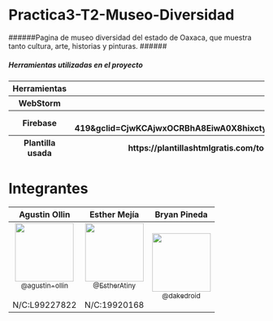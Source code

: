 # Practica3-T2-Museo-Diversidad
######Pagina de museo diversidad del estado de Oaxaca, que muestra tanto cultura, arte, historias y pinturas. ######


<html>

<h5>Herramientas utilizadas en el proyecto</h5>
<body>
<table>
        <thead>
            <tr>
                <th>Herramientas</th>
                <th> Link </th>
            </tr>
            <tr>
                <th> WebStorm</th>
                <th> https://www.jetbrains.com/es-es/webstorm/ </th>
            </tr>
            <tr>
                <th>Firebase</th>
                <th>https://firebase.google.com/?hl=es-419&gclid=CjwKCAjwxOCRBhA8EiwA0X8hixctyLSmXowCIby1GzzqakJODtGitqAdFO7Nvc441sc9nHCTbRYR1BoClWsQAvD_BwE&gclsrc=aw.ds </th>
            </tr>
            <tr>
                <th>Plantilla usada</th>
                <th>https://plantillashtmlgratis.com/todas-las-plantillas/plantilla/plantillas-html-css-para-descargar-gratuita-cosmix/</th>
            </tr>
        </thead>
</table>
<h1>Integrantes</h1>
    <table>
        <thead>
            <tr>
                <th> Agustin Ollin</th>
                <th> Esther Mejía </th>
                <th> Bryan Pineda </th>
            </tr>
        </thead>
        <tbody>
            <tr>
                <td align="center"><a href="https://github.com/agustin-ollin"><img src=https://avatars.githubusercontent.com/u/85704884?v=4" width="115" style="max-width: 100%;"><br><sub>@agustin-ollin</sub></a> <br> </br> <h>N/C:L99227822</h> </td>
                <td align="center"><a href="https://github.com/EstherAtiny"><img src="https://avatars.githubusercontent.com/u/98972201?v=4" width="115" style="max-width: 100%;"><br><sub>@EstherAtiny</sub></a><br></br><h>N/C:19920168</h> </td>
                <td align="center"><a href="https://github.com/Bryanluis20><br><sub>@Bryanluis20</sub></a><br></br><h>N/C:19920162</h> </td>
            </tr>
        </tbody>
    </table>

<h2>Instructor</h2>
    <table>
        <thead>
                <tr>
                    <th> <p> Kevin David Molina Gómez </p> </th>
                </tr>
        </thead>
        <tbody>
            <tr>
                <td align="center"><a href="https://github.com/dakedroid"><img src="https://avatars.githubusercontent.com/u/16070294?v=4" width="115" style="max-width: 100%;"><br><sub>@dakedroid</sub></a> </td>
            </tr>
        </tbody>
    </table>
</body>
</html>